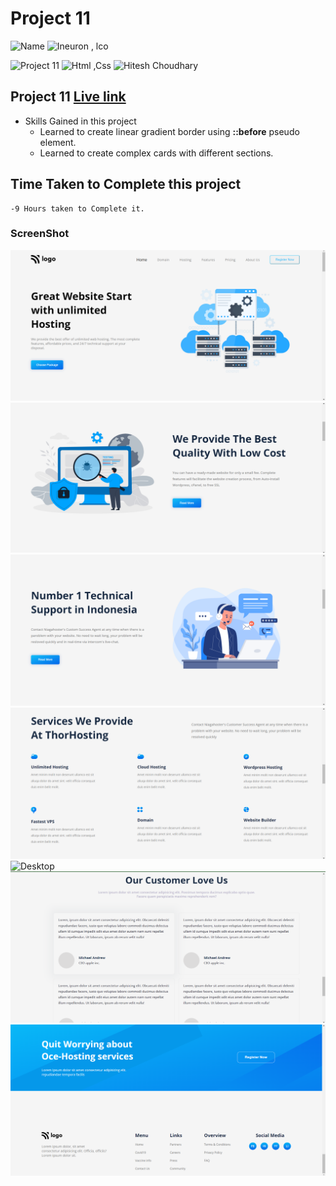 # Project 11

![Name](https://img.shields.io/badge/-Ankit%20Shukla-blue)
![Ineuron , lco](https://img.shields.io/badge/Ineuron-%20lco-green)

![Project 11](https://img.shields.io/badge/-Project--11-brightgreen)
![Html ,Css](https://img.shields.io/badge/html-%20Css-yellowgreen)
![Hitesh Choudhary](https://img.shields.io/badge/Hitesh-Choudhary-lightgrey)

## Project 11 [Live link]()

- Skills Gained in this project 
    - Learned to create linear gradient border using **::before** pseudo element.
    - Learned to create complex cards with different sections.
    
    

## Time Taken to Complete this project
    -9 Hours taken to Complete it.

### ScreenShot
![Desktop](./Screenshot/11.png) 
![Desktop](./Screenshot/11se.png)
![Desktop](./Screenshot/11t.png)
![Desktop](./Screenshot/11f.png)
![Desktop](./Screenshot/11fi.png)
![Desktop](./Screenshot/11s.png)
![Desktop](./Screenshot/11sv.png)